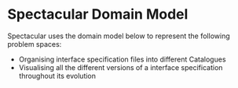 # Spectacular Domain Model
Spectacular uses the domain model below to represent the following problem spaces:
- Organising interface specification files into different Catalogues
- Visualising all the different versions of a interface specification throughout its evolution 

